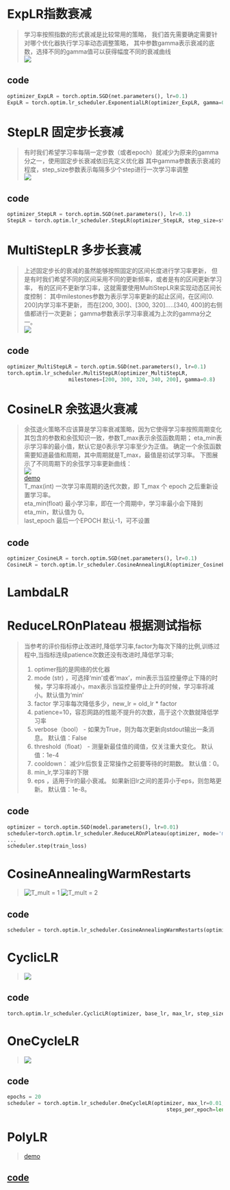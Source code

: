 # ExpLR指数衰减
> 学习率按照指数的形式衰减是比较常用的策略，
> 我们首先需要确定需要针对哪个优化器执行学习率动态调整策略，
> 其中参数gamma表示衰减的底数，选择不同的gamma值可以获得幅度不同的衰减曲线<br/>
> ![](ExpLR.jpg)
## code 
```python
optimizer_ExpLR = torch.optim.SGD(net.parameters(), lr=0.1)
ExpLR = torch.optim.lr_scheduler.ExponentialLR(optimizer_ExpLR, gamma=0.98)
```

# StepLR 固定步长衰减
> 有时我们希望学习率每隔一定步数（或者epoch）就减少为原来的gamma分之一，使用固定步长衰减依旧先定义优化器
> 其中gamma参数表示衰减的程度，step_size参数表示每隔多少个step进行一次学习率调整<br/>
> ![](StepLR.jpg)
## code 
```python
optimizer_StepLR = torch.optim.SGD(net.parameters(), lr=0.1)
StepLR = torch.optim.lr_scheduler.StepLR(optimizer_StepLR, step_size=step_size, gamma=0.65)
```

# MultiStepLR 多步长衰减
> 上述固定步长的衰减的虽然能够按照固定的区间长度进行学习率更新，
> 但是有时我们希望不同的区间采用不同的更新频率，或者是有的区间更新学习率，
> 有的区间不更新学习率，这就需要使用MultiStepLR来实现动态区间长度控制：
> 其中milestones参数为表示学习率更新的起止区间，在区间[0. 200]内学习率不更新，
> 而在[200, 300]、[300, 320].....[340, 400]的右侧值都进行一次更新；
> gamma参数表示学习率衰减为上次的gamma分之一。<br/>
> ![](MultiStepLR.jpg)
## code 
```python
optimizer_MultiStepLR = torch.optim.SGD(net.parameters(), lr=0.1)
torch.optim.lr_scheduler.MultiStepLR(optimizer_MultiStepLR,
                    milestones=[200, 300, 320, 340, 200], gamma=0.8)
```

# CosineLR 余弦退火衰减
> 余弦退火策略不应该算是学习率衰减策略，因为它使得学习率按照周期变化
> 其包含的参数和余弦知识一致，参数T_max表示余弦函数周期；
> eta_min表示学习率的最小值，默认它是0表示学习率至少为正值。
> 确定一个余弦函数需要知道最值和周期，其中周期就是T_max，最值是初试学习率。
> 下图展示了不同周期下的余弦学习率更新曲线：<br/>
> ![](CosineLR.jpg)<br/>
> [demo](../../../test/cv/scheduler/test_CosineAnnealingLR.py)<br/>
> T_max(int)	一次学习率周期的迭代次数，即 T_max 个 epoch 之后重新设置学习率。<br/>
eta_min(float)	最小学习率，即在一个周期中，学习率最小会下降到 eta_min，默认值为 0。<br/>
last_epoch	最后一个EPOCH 默认-1，可不设置
## code 
```python
optimizer_CosineLR = torch.optim.SGD(net.parameters(), lr=0.1)
CosineLR = torch.optim.lr_scheduler.CosineAnnealingLR(optimizer_CosineLR, T_max=150, eta_min=0)
```

# LambdaLR

# ReduceLROnPlateau 根据测试指标
> 当参考的评价指标停止改进时,降低学习率,factor为每次下降的比例,训练过程中,当指标连续patience次数还没有改进时,降低学习率;
> 1. optimer指的是网络的优化器
> 2. mode (str) ，可选择‘min’或者‘max’，min表示当监控量停止下降的时候，学习率将减小，max表示当监控量停止上升的时候，学习率将减小。默认值为‘min’
> 3. factor 学习率每次降低多少，new_lr = old_lr * factor
> 4. patience=10，容忍网路的性能不提升的次数，高于这个次数就降低学习率
> 5. verbose（bool） - 如果为True，则为每次更新向stdout输出一条消息。 默认值：False
> 6. threshold（float） - 测量新最佳值的阈值，仅关注重大变化。 默认值：1e-4
> 7. cooldown： 减少lr后恢复正常操作之前要等待的时期数。 默认值：0。
> 8. min_lr,学习率的下限
> 9. eps ，适用于lr的最小衰减。 如果新旧lr之间的差异小于eps，则忽略更新。 默认值：1e-8。
## code 
```python
optimizer = torch.optim.SGD(model.parameters(), lr=0.01)
scheduler=torch.optim.lr_scheduler.ReduceLROnPlateau(optimizer, mode='min', factor=0.1, patience=10, verbose=False, threshold=0.0001, threshold_mode='rel', cooldown=0, min_lr=0, eps=1e-08)
...
scheduler.step(train_loss)
```

# CosineAnnealingWarmRestarts
> ![T_mult = 1](CosineAnnealingWarmRestarts1.png)
> ![T_mult = 2](CosineAnnealingWarmRestarts2.png)
## code
```python
scheduler = torch.optim.lr_scheduler.CosineAnnealingWarmRestarts(optimizer, T_0=5, T_mult=1)
```

# CyclicLR
> ![](CyclicLR.png)
## code
```python
torch.optim.lr_scheduler.CyclicLR(optimizer, base_lr, max_lr, step_size_up=2000, step_size_down=None, mode=‘triangular’, gamma=1.0, scale_fn=None, scale_mode=‘cycle’, cycle_momentum=True, base_momentum=0.8, max_momentum=0.9, last_epoch=-1, verbose=False)
```

# OneCycleLR
> ![](OneCycleLR.png)
## code
```python
epochs = 20
scheduler = torch.optim.lr_scheduler.OneCycleLR(optimizer, max_lr=0.01,
                                                    steps_per_epoch=len(data_loader), epochs=epochs)
```

# PolyLR
> [demo](../../../test/cv/scheduler/test_PolyLR.py)
## [code](poly_lr.py)
